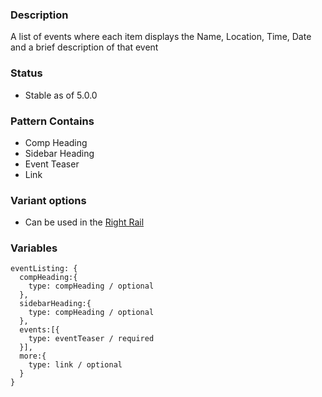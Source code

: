### Description
A list of events where each item displays the Name, Location, Time, Date and a brief description of that event

### Status
* Stable as of 5.0.0

### Pattern Contains
* Comp Heading
* Sidebar Heading
* Event Teaser
* Link

### Variant options
* Can be used in the [Right Rail](./?p=organisms-event-listing-as-sidebar)


### Variables
~~~
eventListing: {
  compHeading:{
    type: compHeading / optional
  },
  sidebarHeading:{
    type: compHeading / optional
  },
  events:[{
    type: eventTeaser / required
  }],
  more:{
    type: link / optional
  }
}
~~~
